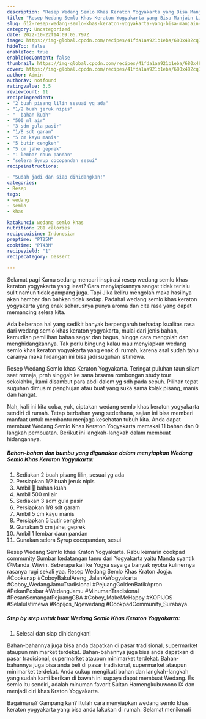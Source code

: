 ```yaml
---
description: "Resep Wedang Semlo Khas Keraton Yogyakarta yang Bisa Manjain Lidah , Bikin Ngiler"
title: "Resep Wedang Semlo Khas Keraton Yogyakarta yang Bisa Manjain Lidah , Bikin Ngiler"
slug: 612-resep-wedang-semlo-khas-keraton-yogyakarta-yang-bisa-manjain-lidah-bikin-ngiler
category: Uncategorized
date: 2022-10-22T14:09:05.797Z
image: https://img-global.cpcdn.com/recipes/41fda1aa921b1eba/680x482cq70/wedang-semlo-khas-keraton-yogyakarta-foto-resep-utama.jpg
hideToc: false
enableToc: true
enableTocContent: false
thumbnail: https://img-global.cpcdn.com/recipes/41fda1aa921b1eba/680x482cq70/wedang-semlo-khas-keraton-yogyakarta-foto-resep-utama.jpg
cover: https://img-global.cpcdn.com/recipes/41fda1aa921b1eba/680x482cq70/wedang-semlo-khas-keraton-yogyakarta-foto-resep-utama.jpg
author: Admin
authorAv: notfound
ratingvalue: 3.5
reviewcount: 11
recipeingredient:
- "2 buah pisang lilin sesuai yg ada"
- "1/2 buah jeruk nipis"
- "  bahan kuah"
- "500 ml air"
- "3 sdm gula pasir"
- "1/8 sdt garam"
- "5 cm kayu manis"
- "5 butir cengkeh"
- "5 cm jahe geprek"
- "1 lembar daun pandan"
- "selera Syrup cocopandan sesui"
recipeinstructions:

- "Sudah jadi dan siap dihidangkan!"
categories:
- Resep
tags:
- wedang
- semlo
- khas

katakunci: wedang semlo khas 
nutrition: 281 calories
recipecuisine: Indonesian
preptime: "PT25M"
cooktime: "PT43M"
recipeyield: "1"
recipecategory: Dessert

---
```



Selamat pagi Kamu sedang mencari inspirasi resep wedang semlo khas keraton yogyakarta yang lezat? Cara menyiapkannya sangat tidak terlalu sulit namun tidak gampang juga. Tapi Jika keliru mengolah maka hasilnya akan hambar dan bahkan tidak sedap. Padahal wedang semlo khas keraton yogyakarta yang enak seharusnya punya aroma dan cita rasa yang dapat memancing selera kita.


Ada beberapa hal yang sedikit banyak berpengaruh terhadap kualitas rasa dari wedang semlo khas keraton yogyakarta, mulai dari jenis bahan, kemudian pemilihan bahan segar dan bagus, hingga cara mengolah dan menghidangkannya. Tak perlu bingung kalau mau menyiapkan wedang semlo khas keraton yogyakarta yang enak di rumah, karena asal sudah tahu caranya maka hidangan ini bisa jadi suguhan istimewa.

Resep Wedang Semlo khas Keraton Yogyakarta. Teringat puluhan taun silam saat remaja, prnh singgah ke sana brsama rombongan study tour sekolahku, kami disambut para abdi dalem yg sdh pada sepuh. Pilihan tepat suguhan dimusim penghujan atau buat yang suka sama kolak pisang, manis dan hangat.


Nah, kali ini kita coba, yuk, ciptakan wedang semlo khas keraton yogyakarta sendiri di rumah. Tetap berbahan yang sederhana, sajian ini bisa memberi manfaat untuk membantu menjaga kesehatan tubuh kita. Anda dapat membuat Wedang Semlo Khas Keraton Yogyakarta memakai 11 bahan dan 0 langkah pembuatan. Berikut ini langkah-langkah dalam membuat hidangannya.

<!--inarticleads1-->

##### Bahan-bahan dan bumbu yang digunakan dalam menyiapkan Wedang Semlo Khas Keraton Yogyakarta:

1. Sediakan 2 buah pisang lilin, sesuai yg ada
1. Persiapkan 1/2 buah jeruk nipis
1. Ambil  🧡 bahan kuah
1. Ambil 500 ml air
1. Sediakan 3 sdm gula pasir
1. Persiapkan 1/8 sdt garam
1. Ambil 5 cm kayu manis
1. Persiapkan 5 butir cengkeh
1. Gunakan 5 cm jahe, geprek
1. Ambil 1 lembar daun pandan
1. Gunakan selera Syrup cocopandan, sesui


Resep Wedang Semlo khas Kraton Yogyakarta. Rabu kemarin cookpad community Sumbar kedatangan tamu dari Yogyakarta yaitu Manda syantik @Manda_Wiwin. Beberapa kali ke Yogya saya ga banyak nyoba kulinernya rasanya rugi sekali yaa. Resep Wedang Semlo Khas Kraton Jogja. #Cooksnap #CoboyBakulAreng_JalanKeYogyakarta #Coboy_WedangJamuTradisional #PejuangGoldenBatikApron #PekanPosbar #WedangJamu #MinumanTradisional #PesanSemangatPejuangGBA #Coboy_MakeMeHappy #KOPIJOS #SelaluIstimewa #Kopijos_Ngewedang #CookpadCommunity_Surabaya. 

<!--inarticleads2-->

##### Step by step untuk buat Wedang Semlo Khas Keraton Yogyakarta:


1. Selesai dan siap dihidangkan!

Bahan-bahannya juga bisa anda dapatkan di pasar tradisional, supermarket ataupun minimarket terdekat. Bahan-bahannya juga bisa anda dapatkan di pasar tradisional, supermarket ataupun minimarket terdekat. Bahan-bahannya juga bisa anda beli di pasar tradisional, supermarket ataupun minimarket terdekat. Anda cukup mengikuti bahan dan langkah-langkah yang sudah kami berikan di bawah ini supaya dapat membuat Wedang. Es semlo itu sendiri, adalah minuman favorit Sultan Hamengkubuwono IX dan menjadi ciri khas Kraton Yogyakarta. 

Bagaimana? Gampang kan? Itulah cara menyiapkan wedang semlo khas keraton yogyakarta yang bisa anda lakukan di rumah. Selamat menikmati
